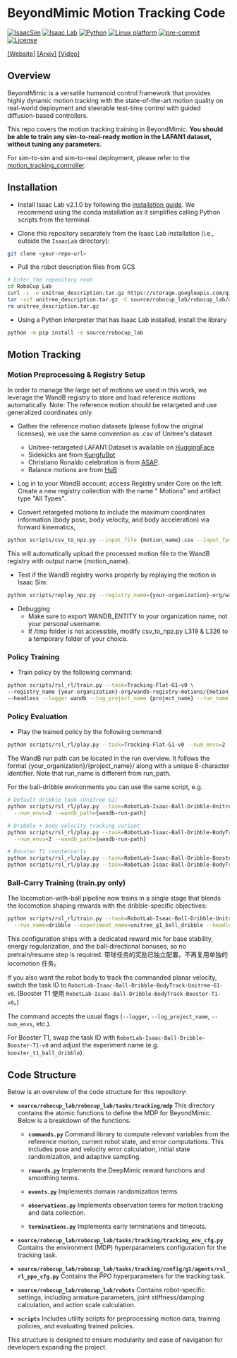 # BeyondMimic Motion Tracking Code

[![IsaacSim](https://img.shields.io/badge/IsaacSim-4.5.0-silver.svg)](https://docs.omniverse.nvidia.com/isaacsim/latest/overview.html)
[![Isaac Lab](https://img.shields.io/badge/IsaacLab-2.1.0-silver)](https://isaac-sim.github.io/IsaacLab)
[![Python](https://img.shields.io/badge/python-3.10-blue.svg)](https://docs.python.org/3/whatsnew/3.10.html)
[![Linux platform](https://img.shields.io/badge/platform-linux--64-orange.svg)](https://releases.ubuntu.com/20.04/)
[![pre-commit](https://img.shields.io/badge/pre--commit-enabled-brightgreen?logo=pre-commit&logoColor=white)](https://pre-commit.com/)
[![License](https://img.shields.io/badge/license-MIT-yellow.svg)](https://opensource.org/license/mit)

[[Website]](https://beyondmimic.github.io/)
[[Arxiv]](https://arxiv.org/abs/2508.08241)
[[Video]](https://youtu.be/RS_MtKVIAzY)

## Overview

BeyondMimic is a versatile humanoid control framework that provides highly dynamic motion tracking with the
state-of-the-art motion quality on real-world deployment and steerable test-time control with guided diffusion-based
controllers.

This repo covers the motion tracking training in BeyondMimic. **You should be able to
train any sim-to-real-ready motion in the LAFAN1 dataset, without tuning any parameters**.

For sim-to-sim and sim-to-real deployment, please refer to
the [motion_tracking_controller](https://github.com/HybridRobotics/motion_tracking_controller).

## Installation

- Install Isaac Lab v2.1.0 by following
  the [installation guide](https://isaac-sim.github.io/IsaacLab/main/source/setup/installation/index.html). We recommend
  using the conda installation as it simplifies calling Python scripts from the terminal.

- Clone this repository separately from the Isaac Lab installation (i.e., outside the `IsaacLab` directory):

```bash
git clone <your-repo-url>
```

- Pull the robot description files from GCS

```bash
# Enter the repository root
cd RoboCup_Lab
curl -L -o unitree_description.tar.gz https://storage.googleapis.com/qiayuanl_robot_descriptions/unitree_description.tar.gz && \
tar -xzf unitree_description.tar.gz -C source/robocup_lab/robocup_lab/assets/ && \
rm unitree_description.tar.gz
```

- Using a Python interpreter that has Isaac Lab installed, install the library

```bash
python -m pip install -e source/robocup_lab
```

## Motion Tracking

### Motion Preprocessing & Registry Setup

In order to manage the large set of motions we used in this work, we leverage the WandB registry to store and load
reference motions automatically.
Note: The reference motion should be retargeted and use generalized coordinates only.

- Gather the reference motion datasets (please follow the original licenses), we use the same convention as .csv of
  Unitree's dataset

    - Unitree-retargeted LAFAN1 Dataset is available
      on [HuggingFace](https://huggingface.co/datasets/lvhaidong/LAFAN1_Retargeting_Dataset)
    - Sidekicks are from [KungfuBot](https://kungfu-bot.github.io/)
    - Christiano Ronaldo celebration is from [ASAP](https://github.com/LeCAR-Lab/ASAP).
    - Balance motions are from [HuB](https://hub-robot.github.io/)


- Log in to your WandB account; access Registry under Core on the left. Create a new registry collection with the name "
  Motions" and artifact type "All Types".


- Convert retargeted motions to include the maximum coordinates information (body pose, body velocity, and body
  acceleration) via forward kinematics,

```bash
python scripts/csv_to_npz.py --input_file {motion_name}.csv --input_fps 30 --output_name {motion_name} --headless
```

This will automatically upload the processed motion file to the WandB registry with output name {motion_name}.

- Test if the WandB registry works properly by replaying the motion in Isaac Sim:

```bash
python scripts/replay_npz.py --registry_name={your-organization}-org/wandb-registry-motions/{motion_name}
```

- Debugging
    - Make sure to export WANDB_ENTITY to your organization name, not your personal username.
    - If /tmp folder is not accessible, modify csv_to_npz.py L319 & L326 to a temporary folder of your choice.

### Policy Training

- Train policy by the following command:

```bash
python scripts/rsl_rl/train.py --task=Tracking-Flat-G1-v0 \
--registry_name {your-organization}-org/wandb-registry-motions/{motion_name} \
--headless --logger wandb --log_project_name {project_name} --run_name {run_name}
```

### Policy Evaluation

- Play the trained policy by the following command:

```bash
python scripts/rsl_rl/play.py --task=Tracking-Flat-G1-v0 --num_envs=2 --wandb_path={wandb-run-path}
```

The WandB run path can be located in the run overview. It follows the format {your_organization}/{project_name}/ along
with a unique 8-character identifier. Note that run_name is different from run_path.

For the ball-dribble environments you can use the same script, e.g.

```bash
# Default dribble task (Unitree G1)
python scripts/rsl_rl/play.py --task=RobotLab-Isaac-Ball-Dribble-Unitree-G1-v0 \
  --num_envs=2 --wandb_path={wandb-run-path}

# Dribble + body velocity tracking variant
python scripts/rsl_rl/play.py --task=RobotLab-Isaac-Ball-Dribble-BodyTrack-Unitree-G1-v0 \
  --num_envs=2 --wandb_path={wandb-run-path}

# Booster T1 counterparts
python scripts/rsl_rl/play.py --task=RobotLab-Isaac-Ball-Dribble-Booster-T1-v0 --num_envs=2 --wandb_path={wandb-run-path}
python scripts/rsl_rl/play.py --task=RobotLab-Isaac-Ball-Dribble-BodyTrack-Booster-T1-v0 --num_envs=2 --wandb_path={wandb-run-path}
```

### Ball-Carry Training (train.py only)

The locomotion-with-ball pipeline now trains in a single stage that blends the locomotion shaping rewards with the
dribble-specific objectives:

```bash
python scripts/rsl_rl/train.py --task=RobotLab-Isaac-Ball-Dribble-Unitree-G1-v0 \
  --run_name=dribble --experiment_name=unitree_g1_ball_dribble --headless
```

This configuration ships with a dedicated reward mix for base stability, energy regularization, and the
ball-directional bonuses, so no pretrain/resume step is required. 带球任务的奖励已独立配置，不再复用单独的 locomotion
任务。

If you also want the robot body to track the commanded planar velocity, switch the task ID to
`RobotLab-Isaac-Ball-Dribble-BodyTrack-Unitree-G1-v0`. (Booster T1 使用
`RobotLab-Isaac-Ball-Dribble-BodyTrack-Booster-T1-v0`。)

The command accepts the usual flags (`--logger`, `--log_project_name`, `--num_envs`, etc.).

For Booster T1, swap the task ID with `RobotLab-Isaac-Ball-Dribble-Booster-T1-v0` and adjust the experiment name (e.g.
`booster_t1_ball_dribble`).

## Code Structure

Below is an overview of the code structure for this repository:

- **`source/robocup_lab/robocup_lab/tasks/tracking/mdp`**
  This directory contains the atomic functions to define the MDP for BeyondMimic. Below is a breakdown of the functions:

    - **`commands.py`**
      Command library to compute relevant variables from the reference motion, current robot state, and error
      computations. This includes pose and velocity error calculation, initial state randomization, and adaptive
      sampling.

    - **`rewards.py`**
      Implements the DeepMimic reward functions and smoothing terms.

    - **`events.py`**
      Implements domain randomization terms.

    - **`observations.py`**
      Implements observation terms for motion tracking and data collection.

    - **`terminations.py`**
      Implements early terminations and timeouts.

- **`source/robocup_lab/robocup_lab/tasks/tracking/tracking_env_cfg.py`**
  Contains the environment (MDP) hyperparameters configuration for the tracking task.

- **`source/robocup_lab/robocup_lab/tasks/tracking/config/g1/agents/rsl_rl_ppo_cfg.py`**
  Contains the PPO hyperparameters for the tracking task.

- **`source/robocup_lab/robocup_lab/robots`**
  Contains robot-specific settings, including armature parameters, joint stiffness/damping calculation, and action scale
  calculation.

- **`scripts`**
  Includes utility scripts for preprocessing motion data, training policies, and evaluating trained policies.

This structure is designed to ensure modularity and ease of navigation for developers expanding the project.
